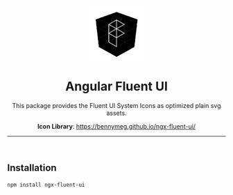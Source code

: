 <p align="center">
    <img src="https://github.com/bennymeg/ngx-fluent-ui/blob/master/docs/assets/logo.png?raw=true" width="128px"> 
</p>

<div align="center">

# Angular Fluent UI

This package provides the Fluent UI System Icons as optimized plain svg assets.

**Icon Library**: https://bennymeg.github.io/ngx-fluent-ui/
</div>

<hr></br>

## Installation

```bash
npm install ngx-fluent-ui
```

<!-- https://www.chrisjmendez.com/2017/06/17/angular-dynamically-inserting-svg-into-an-element/ -->

<!-- This project was generated with [Angular CLI](https://github.com/angular/angular-cli) version 11.2.5.

## Development server

Run `ng serve` for a dev server. Navigate to `http://localhost:4200/`. The app will automatically reload if you change any of the source files.

## Code scaffolding

Run `ng generate component component-name` to generate a new component. You can also use `ng generate directive|pipe|service|class|guard|interface|enum|module`.

## Build

Run `ng build` to build the project. The build artifacts will be stored in the `dist/` directory. Use the `--prod` flag for a production build.

## Running unit tests

Run `ng test` to execute the unit tests via [Karma](https://karma-runner.github.io).

## Running end-to-end tests

Run `ng e2e` to execute the end-to-end tests via [Protractor](http://www.protractortest.org/).

## Further help

To get more help on the Angular CLI use `ng help` or go check out the [Angular CLI Overview and Command Reference](https://angular.io/cli) page. -->
